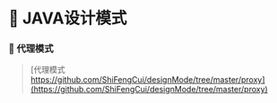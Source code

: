 # 📖 JAVA设计模式

### 🍝 代理模式

>  [代理模式 https://github.com/ShiFengCui/designMode/tree/master/proxy](https://github.com/ShiFengCui/designMode/tree/master/proxy)


